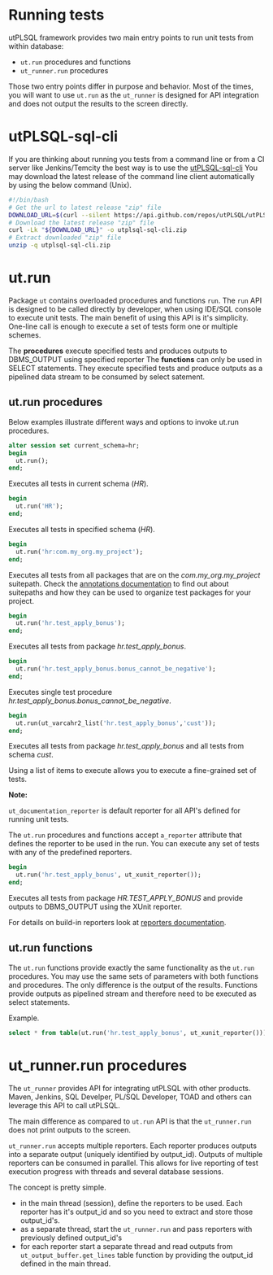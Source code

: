 # Running tests

utPLSQL framework provides two main entry points to run unit tests from within database: 

- `ut.run` procedures and functions
- `ut_runner.run` procedures

Those two entry points differ in purpose and behavior.
Most of the times, you will want to use `ut.run` as the `ut_runner` is designed for API integration and does not output the results to the screen directly.

# utPLSQL-sql-cli

If you are thinking about running you tests from a command line or from a CI server like Jenkins/Temcity the best way is to use the [utPLSQL-sql-cli](https://github.com/utPLSQL/utPLSQL-sql-cli)
You may download the latest release of the command line client automatically by using the below command (Unix).

```bash
#!/bin/bash
# Get the url to latest release "zip" file
DOWNLOAD_URL=$(curl --silent https://api.github.com/repos/utPLSQL/utPLSQL-sql-cli/releases/latest | awk '/zipball_url/ { print $2 }' | sed -r 's/"|,//g')
# Download the latest release "zip" file
curl -Lk "${DOWNLOAD_URL}" -o utplsql-sql-cli.zip
# Extract downloaded "zip" file
unzip -q utplsql-sql-cli.zip
```

# ut.run

Package `ut` contains overloaded procedures and functions `run`.
The `run` API is designed to be called directly by developer, when using IDE/SQL console to execute unit tests.
The main benefit of using this API is it's simplicity.
One-line call is enough to execute a set of tests form one or multiple schemes.

The **procedures** execute specified tests and produces outputs to DBMS_OUTPUT using specified reporter
The **functions** can only be used in SELECT statements. They execute specified tests and produce outputs as a pipelined data stream to be consumed by select satement.

## ut.run procedures

Below examples illustrate different ways and options to invoke ut.run procedures.

```sql
alter session set current_schema=hr;
begin
  ut.run();
end;
```
Executes all tests in current schema (_HR_).


```sql
begin
  ut.run('HR');
end;
```
Executes all tests in specified schema (_HR_).


```sql
begin
  ut.run('hr:com.my_org.my_project');
end;
```

Executes all tests from all packages that are on the _com.my_org.my_project_ suitepath.
Check the [annotations documentation](annotations.md) to find out about suitepaths and how they can be used to organize test packages for your project.


```sql
begin
  ut.run('hr.test_apply_bonus');
end;
```
Executes all tests from package _hr.test_apply_bonus_. 


```sql
begin
  ut.run('hr.test_apply_bonus.bonus_cannot_be_negative');
end;
```
Executes single test procedure _hr.test_apply_bonus.bonus_cannot_be_negative_.


```sql
begin
  ut.run(ut_varcahr2_list('hr.test_apply_bonus','cust'));
end;
```
Executes all tests from package _hr.test_apply_bonus_ and all tests from schema _cust_.

Using a list of items to execute allows you to execute a fine-grained set of tests.


**Note:**

`ut_documentation_reporter` is default reporter for all API's defined for running unit tests.

The `ut.run` procedures and functions accept `a_reporter` attribute that defines the reporter to be used in the run.
You can execute any set of tests with any of the predefined reporters.

```sql
begin
  ut.run('hr.test_apply_bonus', ut_xunit_reporter());
end;
```
Executes all tests from package _HR.TEST_APPLY_BONUS_ and provide outputs to DBMS_OUTPUT using the XUnit reporter. 


For details on build-in reporters look at [reporters documentation](reporters.md).

## ut.run functions

The `ut.run` functions provide exactly the same functionality as the `ut.run` procedures. 
You may use the same sets of parameters with both functions and procedures. 
The only difference is the output of the results.
Functions provide outputs as pipelined stream and therefore need to be executed as select statements.

Example.
```sql
select * from table(ut.run('hr.test_apply_bonus', ut_xunit_reporter()));
```

# ut_runner.run procedures

The `ut_runner` provides API for integrating utPLSQL with other products. Maven, Jenkins, SQL Develper, PL/SQL Developer, TOAD and others can leverage this API to call utPLSQL.

The main difference as compared to `ut.run` API is that the `ut_runner.run` does not print outputs to the screen.

`ut_runner.run` accepts multiple reporters. Each reporter produces outputs into a separate output (uniquely identified by output_id).
Outputs of multiple reporters can be consumed in parallel. This allows for live reporting of test execution progress with threads and several database sessions.

The concept is pretty simple.

- in the main thread (session), define the reporters to be used. Each reporter has it's output_id and so you need to extract and store those output_id's.
- as a separate thread, start the `ut_runner.run` and pass reporters with previously defined output_id's
- for each reporter start a separate thread and read outputs from `ut_output_buffer.get_lines` table function by providing the output_id defined in the main thread.
  
